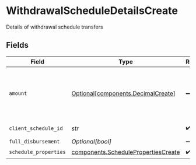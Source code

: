 # WithdrawalScheduleDetailsCreate

Details of withdrawal schedule transfers


## Fields

| Field                                                                                                                                                                                                                                                                                                                                                        | Type                                                                                                                                                                                                                                                                                                                                                         | Required                                                                                                                                                                                                                                                                                                                                                     | Description                                                                                                                                                                                                                                                                                                                                                  | Example                                                                                                                                                                                                                                                                                                                                                      |
| ------------------------------------------------------------------------------------------------------------------------------------------------------------------------------------------------------------------------------------------------------------------------------------------------------------------------------------------------------------ | ------------------------------------------------------------------------------------------------------------------------------------------------------------------------------------------------------------------------------------------------------------------------------------------------------------------------------------------------------------ | ------------------------------------------------------------------------------------------------------------------------------------------------------------------------------------------------------------------------------------------------------------------------------------------------------------------------------------------------------------ | ------------------------------------------------------------------------------------------------------------------------------------------------------------------------------------------------------------------------------------------------------------------------------------------------------------------------------------------------------------ | ------------------------------------------------------------------------------------------------------------------------------------------------------------------------------------------------------------------------------------------------------------------------------------------------------------------------------------------------------------ |
| `amount`                                                                                                                                                                                                                                                                                                                                                     | [Optional[components.DecimalCreate]](../../models/components/decimalcreate.md)                                                                                                                                                                                                                                                                               | :heavy_minus_sign:                                                                                                                                                                                                                                                                                                                                           | A representation of a decimal value, such as 2.5. Clients may convert values into language-native decimal formats, such as Java's [BigDecimal][] or Python's [decimal.Decimal][].<br/><br/> [BigDecimal]:<br/> https://docs.oracle.com/en/java/javase/11/docs/api/java.base/java/math/BigDecimal.html<br/> [decimal.Decimal]: https://docs.python.org/3/library/decimal.html |                                                                                                                                                                                                                                                                                                                                                              |
| `client_schedule_id`                                                                                                                                                                                                                                                                                                                                         | *str*                                                                                                                                                                                                                                                                                                                                                        | :heavy_check_mark:                                                                                                                                                                                                                                                                                                                                           | External identifier supplied by the API caller. Each request must have a unique pairing of client_schedule_id and account                                                                                                                                                                                                                                    | ABC-123                                                                                                                                                                                                                                                                                                                                                      |
| `full_disbursement`                                                                                                                                                                                                                                                                                                                                          | *Optional[bool]*                                                                                                                                                                                                                                                                                                                                             | :heavy_minus_sign:                                                                                                                                                                                                                                                                                                                                           | Flag to indicate a full disbursement transfer (mutually exclusive with 'amount')                                                                                                                                                                                                                                                                             | false                                                                                                                                                                                                                                                                                                                                                        |
| `schedule_properties`                                                                                                                                                                                                                                                                                                                                        | [components.SchedulePropertiesCreate](../../models/components/schedulepropertiescreate.md)                                                                                                                                                                                                                                                                   | :heavy_check_mark:                                                                                                                                                                                                                                                                                                                                           | Properties common to all transfer schedules                                                                                                                                                                                                                                                                                                                  |                                                                                                                                                                                                                                                                                                                                                              |